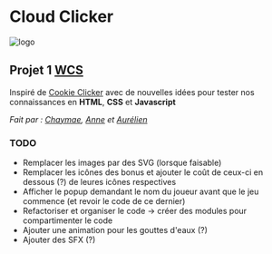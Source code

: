 # Cloud Clicker

![logo](assets/favicon.ico)

## Projet 1 [WCS](https://wildcodeschool.com)

Inspiré de [Cookie Clicker](https://orteil.dashnet.org/cookieclicker/) avec de nouvelles idées pour tester nos connaissances en **HTML**, **CSS** et **Javascript**

_Fait par : [Chaymae](https://github.com/elhayanich), [Anne](https://github.com/AnneDAMIEN) et [Aurélien](https://github.com/aurelienLavanchy)_

### TODO

- Remplacer les images par des SVG (lorsque faisable)
- Remplacer les icônes des bonus et ajouter le coût de ceux-ci en dessous (?) de leures icônes respectives
- Afficher le popup demandant le nom du joueur avant que le jeu commence (et revoir le code de ce dernier)
- Refactoriser et organiser le code -> créer des modules pour compartimenter le code
- Ajouter une animation pour les gouttes d'eaux (?)
- Ajouter des SFX (?)
